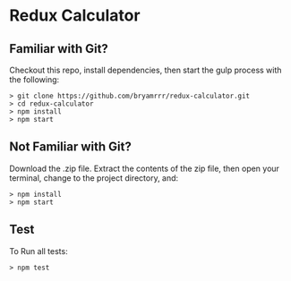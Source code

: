 # Redux Calculator

## Familiar with Git?
Checkout this repo, install dependencies, then start the gulp process with the following:

```
> git clone https://github.com/bryamrrr/redux-calculator.git
> cd redux-calculator
> npm install
> npm start
```

## Not Familiar with Git?
Download the .zip file.  Extract the contents of the zip file, then open your terminal, change to the project directory, and:

```
> npm install
> npm start
```

## Test
To Run all tests:

```
> npm test
```
